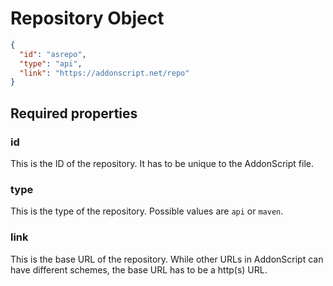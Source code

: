 # Repository Object

```json
{
  "id": "asrepo",
  "type": "api",
  "link": "https://addonscript.net/repo"
}
```

## Required properties

### id

This is the ID of the repository. It has to be unique to the AddonScript file.

### type

This is the type of the repository. Possible values are ```api``` or ```maven```.

### link

This is the base URL of the repository. While other URLs in AddonScript can have different schemes, 
the base URL has to be a http(s) URL.
